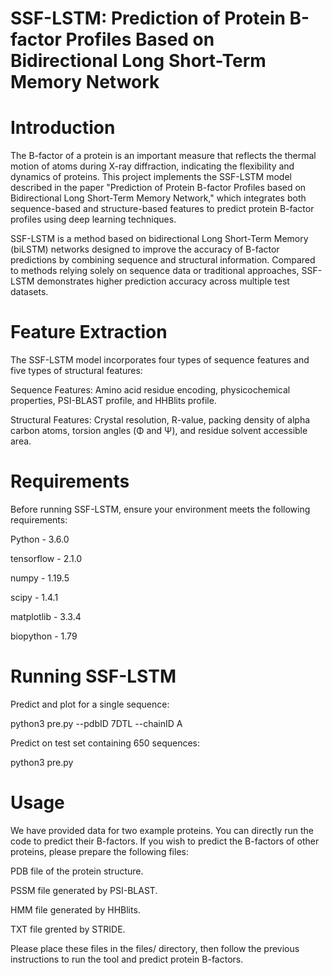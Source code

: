 # SSF-LSTM: Prediction of Protein B-factor Profiles Based on Bidirectional Long Short-Term Memory Network

# Introduction
The B-factor of a protein is an important measure that reflects the thermal motion of atoms during X-ray diffraction, indicating the flexibility and dynamics of proteins. This project implements the SSF-LSTM model described in the paper "Prediction of Protein B-factor Profiles based on Bidirectional Long Short-Term Memory Network," which integrates both sequence-based and structure-based features to predict protein B-factor profiles using deep learning techniques.

SSF-LSTM is a method based on bidirectional Long Short-Term Memory (biLSTM) networks designed to improve the accuracy of B-factor predictions by combining sequence and structural information. Compared to methods relying solely on sequence data or traditional approaches, SSF-LSTM demonstrates higher prediction accuracy across multiple test datasets.

# Feature Extraction
The SSF-LSTM model incorporates four types of sequence features and five types of structural features:

Sequence Features: Amino acid residue encoding, physicochemical properties, PSI-BLAST profile, and HHBlits profile.

Structural Features: Crystal resolution, R-value, packing density of alpha carbon atoms, torsion angles (Φ and Ψ), and residue solvent accessible area.

# Requirements
Before running SSF-LSTM, ensure your environment meets the following requirements:

Python - 3.6.0

tensorflow - 2.1.0

numpy - 1.19.5

scipy - 1.4.1

matplotlib - 3.3.4

biopython - 1.79

# Running SSF-LSTM
Predict and plot for a single sequence: 

python3 pre.py --pdbID 7DTL --chainID A

Predict on test set containing 650 sequences: 

python3 pre.py

# Usage
We have provided data for two example proteins. You can directly run the code to predict their B-factors. If you wish to predict the B-factors of other proteins, please prepare the following files:

PDB file of the protein structure.

PSSM file generated by PSI-BLAST.

HMM file generated by HHBlits.

TXT file grented by STRIDE.

Please place these files in the files/ directory, then follow the previous instructions to run the tool and predict protein B-factors.
